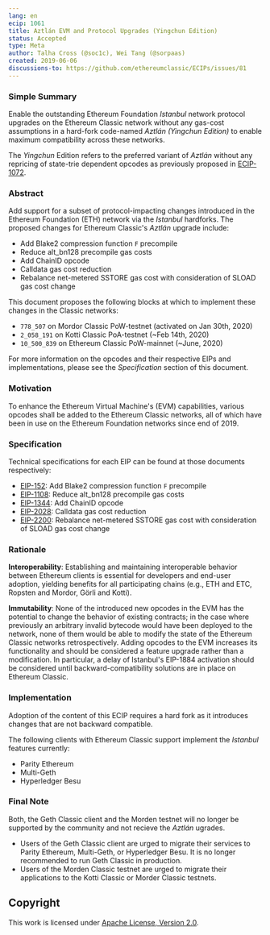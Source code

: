 ```yaml
---
lang: en
ecip: 1061
title: Aztlán EVM and Protocol Upgrades (Yingchun Edition)
status: Accepted
type: Meta
author: Talha Cross (@soc1c), Wei Tang (@sorpaas)
created: 2019-06-06
discussions-to: https://github.com/ethereumclassic/ECIPs/issues/81
---
```


### Simple Summary

Enable the outstanding Ethereum Foundation _Istanbul_ network protocol upgrades on the Ethereum
Classic network without any gas-cost assumptions in a hard-fork code-named _Aztlán (Yingchun Edition)_ to enable 
maximum compatibility across these networks. 

The _Yingchun_ Edition refers to the preferred variant of _Aztlán_ without any repricing of state-trie 
dependent opcodes as previously proposed in [ECIP-1072](https://ecips.ethereumclassic.org/ECIPs/ecip-1072).

### Abstract

Add support for a subset of protocol-impacting changes introduced in the Ethereum Foundation (ETH) network via the
_Istanbul_ hardforks. The proposed changes for Ethereum Classic's _Aztlán_ upgrade include:

- Add Blake2 compression function `F` precompile
- Reduce alt_bn128 precompile gas costs
- Add ChainID opcode
- Calldata gas cost reduction
- Rebalance net-metered SSTORE gas cost with consideration of SLOAD gas cost change

This document proposes the following blocks at which to implement these changes in the Classic networks:

- `778_507` on Mordor Classic PoW-testnet (activated on Jan 30th, 2020)
- `2_058_191` on Kotti Classic PoA-testnet (~Feb 14th, 2020)
- `10_500_839` on Ethereum Classic PoW-mainnet (~June, 2020)

For more information on the opcodes and their respective EIPs and implementations, please see the _Specification_
section of this document.

### Motivation

To enhance the Ethereum Virtual Machine's (EVM) capabilities, various opcodes shall be added to the Ethereum Classic
networks, all of which have been in use on the Ethereum Foundation networks since end of 2019.

### Specification

Technical specifications for each EIP can be found at those documents respectively:

- [EIP-152](https://eips.ethereum.org/EIPS/eip-152): Add Blake2 compression function `F` precompile
- [EIP-1108](https://eips.ethereum.org/EIPS/eip-1108): Reduce alt_bn128 precompile gas costs
- [EIP-1344](https://eips.ethereum.org/EIPS/eip-1344): Add ChainID opcode
- [EIP-2028](https://eips.ethereum.org/EIPS/eip-2028): Calldata gas cost reduction
- [EIP-2200](https://eips.ethereum.org/EIPS/eip-2200): Rebalance net-metered SSTORE gas cost with consideration of SLOAD gas cost change

### Rationale

__Interoperability__: Establishing and maintaining interoperable behavior between Ethereum clients is essential for
developers and end-user adoption, yielding benefits for all participating chains (e.g., ETH and ETC, Ropsten and Mordor,
Görli and Kotti).

__Immutability__: None of the introduced new opcodes in the EVM has the potential to change the behavior of existing
contracts; in the case where previously an arbitrary invalid bytecode would have been deployed to the network, none of
them would be able to modify the state of the Ethereum Classic networks retrospectively. Adding opcodes to the EVM
increases its functionality and should be considered a feature upgrade rather than a modification. In particular, a delay
of Istanbul's EIP-1884 activation should be considered until backward-compatibility solutions are in place on Ethereum Classic.

### Implementation

Adoption of the content of this ECIP requires a hard fork as it introduces changes that are not backward compatible.

The following clients with Ethereum Classic support implement the _Istanbul_ features currently:

- Parity Ethereum
- Multi-Geth
- Hyperledger Besu

### Final Note

Both, the Geth Classic client and the Morden testnet will no longer be supported by the community and not recieve the _Aztlán_ ugrades.

- Users of the Geth Classic client are urged to migrate their services to Parity Ethereum, Multi-Geth, or Hyperledger Besu. It is no longer recommended to run Geth Classic in production.
- Users of the Morden Classic testnet are urged to migrate their applications to the Kotti Classic or Morder Classic testnets.

## Copyright

This work is licensed under [Apache License, Version
2.0](http://www.apache.org/licenses/).
